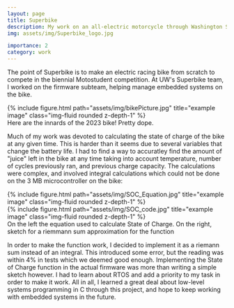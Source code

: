 ```yaml
---
layout: page
title: Superbike
description: My work on an all-electric motorcycle through Washington Superbike!
img: assets/img/Superbike_logo.jpg

importance: 2
category: work
---
```


The point of Superbike is to make an electric racing bike from scratch to compete in the biennial Motostudent competition.
At UW's Superbike team, I worked on the firmware subteam, helping manage embedded systems on the bike.

<div class="row">
    <div class="col-sm mt-3 mt-md-0">
        {% include figure.html path="assets/img/bikePicture.jpg" title="example image" class="img-fluid rounded z-depth-1" %}
    </div>
</div>
<div class="caption">
    Here are the innards of the 2023 bike! Pretty dope.
</div>

Much of my work was devoted to calculating the state of charge of the bike at any given time. This is harder than it seems due to several variables that change the battery life.
I had to find a way to accuratley find the amount of "juice" left in the bike at any time taking into account temperature, number of cycles previously ran, and previous charge capacity.
The calculations were complex, and involved integral calculations which could not be done on the 3 MB microcontroller on the bike: 


<div class="row justify-content-sm-center">
    <div class="col-sm-8 mt-3 mt-md-0">
        {% include figure.html path="assets/img/SOC_Equation.jpg" title="example image" class="img-fluid rounded z-depth-1" %}
    </div>
    <div class="col-sm-4 mt-3 mt-md-0">
        {% include figure.html path="assets/img/SOC_code.jpg" title="example image" class="img-fluid rounded z-depth-1" %}
    </div>
</div>
<div class="caption">
    On the left the equation used to calculate State of Charge. On the right, sketch for a riemmann sum approximation for the function
</div>


In order to make the function work, I decided to implement it as a riemann sum instead of an integral. This introduced some error, but the reading was within 4% in tests which we deemed good enough.
Implementing the State of Charge function in the actual firmware was more than writing a simple sketch however. I had to learn about RTOS and add a priority to my task in order to make it work.
All in all, I learned a great deal about low-level systems programming in C through this project, and hope to keep working with embedded systems in the future.


